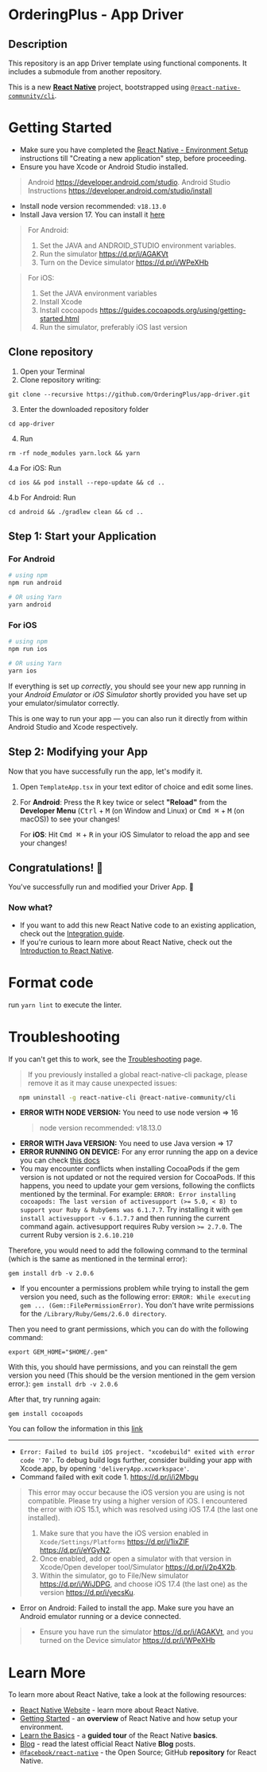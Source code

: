 # OrderingPlus - App Driver

## Description

This repository is an app Driver template using functional components. It includes a submodule from another repository.

This is a new [**React Native**](https://reactnative.dev) project, bootstrapped using [`@react-native-community/cli`](https://github.com/react-native-community/cli).

# Getting Started

- Make sure you have completed the [React Native - Environment Setup](https://reactnative.dev/docs/environment-setup) instructions till "Creating a new application" step, before proceeding.
- Ensure you have Xcode or Android Studio installed.
> Android https://developer.android.com/studio. Android Studio Instructions https://developer.android.com/studio/install
- Install node version recommended: `v18.13.0`
- Install Java version 17. You can install it [here](https://www.oracle.com/java/technologies/downloads)
> For Android:
> 1. Set the JAVA and ANDROID_STUDIO environment variables.
> 2. Run the simulator https://d.pr/i/AGAKVt
> 3. Turn on the Device simulator https://d.pr/i/WPeXHb

> For iOS:
> 1. Set the JAVA environment variables
> 2. Install Xcode
> 3. Install cocoapods https://guides.cocoapods.org/using/getting-started.html
> 4. Run the simulator, preferably iOS last version

## Clone repository

1. Open your Terminal
2. Clone repository writing:
```
git clone --recursive https://github.com/OrderingPlus/app-driver.git
```
3. Enter the downloaded repository folder
```
cd app-driver
```
4. Run
```
rm -rf node_modules yarn.lock && yarn
```
4.a For iOS: Run
```
cd ios && pod install --repo-update && cd ..
```
4.b For Android: Run
```
cd android && ./gradlew clean && cd ..
```

## Step 1: Start your Application

### For Android

```bash
# using npm
npm run android

# OR using Yarn
yarn android
```

### For iOS

```bash
# using npm
npm run ios

# OR using Yarn
yarn ios
```

If everything is set up _correctly_, you should see your new app running in your _Android Emulator_ or _iOS Simulator_ shortly provided you have set up your emulator/simulator correctly.

This is one way to run your app — you can also run it directly from within Android Studio and Xcode respectively.

## Step 2: Modifying your App

Now that you have successfully run the app, let's modify it.

1. Open `TemplateApp.tsx` in your text editor of choice and edit some lines.
2. For **Android**: Press the <kbd>R</kbd> key twice or select **"Reload"** from the **Developer Menu** (<kbd>Ctrl</kbd> + <kbd>M</kbd> (on Window and Linux) or <kbd>Cmd ⌘</kbd> + <kbd>M</kbd> (on macOS)) to see your changes!

   For **iOS**: Hit <kbd>Cmd ⌘</kbd> + <kbd>R</kbd> in your iOS Simulator to reload the app and see your changes!

## Congratulations! :tada:

You've successfully run and modified your Driver App. :partying_face:

### Now what?

- If you want to add this new React Native code to an existing application, check out the [Integration guide](https://reactnative.dev/docs/integration-with-existing-apps).
- If you're curious to learn more about React Native, check out the [Introduction to React Native](https://reactnative.dev/docs/getting-started).

# Format code

run `yarn lint` to execute the linter.

# Troubleshooting

If you can't get this to work, see the [Troubleshooting](https://reactnative.dev/docs/troubleshooting) page.
> If you previously installed a global react-native-cli package, please remove it as it may cause unexpected issues:
```bash
   npm uninstall -g react-native-cli @react-native-community/cli
```
- **ERROR WITH NODE VERSION:** You need to use node version => 16
  > node version recommended: v18.13.0
- **ERROR WITH Java VERSION:** You need to use Java version => 17
- **ERROR RUNNING ON DEVICE:** For any error running the app on a device you can check [this docs](https://reactnative.dev/docs/running-on-device)
- You may encounter conflicts when installing CocoaPods if the gem version is not updated or not the required version for CocoaPods. If this happens, you need to update your gem versions, following the conflicts mentioned by the terminal. For example:
`ERROR: Error installing cocoapods: The last version of activesupport (>= 5.0, < 8) to support your Ruby & RubyGems was 6.1.7.7`. Try installing it with `gem install activesupport -v 6.1.7.7` and then running the current command again. activesupport requires Ruby version `>= 2.7.0`. The current Ruby version is `2.6.10.210`

Therefore, you would need to add the following command to the terminal (which is the same as mentioned in the terminal error):
```
gem install drb -v 2.0.6
```

- If you encounter a permissions problem while trying to install the gem version you need, such as the following error: `ERROR: While executing gem ... (Gem::FilePermissionError)`. You don't have write permissions for the `/Library/Ruby/Gems/2.6.0 directory`.

Then you need to grant permissions, which you can do with the following command:
```
export GEM_HOME="$HOME/.gem"
```

With this, you should have permissions, and you can reinstall the gem version you need (This should be the version mentioned in the gem version error.): `gem install drb -v 2.0.6`

After that, try running again:
```
gem install cocoapods
```

You can follow the information in this [link](https://guides.cocoapods.org/using/getting-started.html)

---
- `Error: Failed to build iOS project. "xcodebuild" exited with error code '70'`. To debug build logs further, consider building your app with Xcode.app, by opening `'deliveryApp.xcworkspace'`.
- Command failed with exit code 1. https://d.pr/i/i2Mbgu
> This error may occur because the iOS version you are using is not compatible. Please try using a higher version of iOS. I encountered the error with iOS 15.1, which was resolved using iOS 17.4 (the last one installed).
> 1. Make sure that you have the iOS version enabled in `Xcode/Settings/Platforms` https://d.pr/i/1ixZIF https://d.pr/i/eYGyN2.
> 2. Once enabled, add or open a simulator with that version in Xcode/Open developer tool/Simulator https://d.pr/i/2p4X2b.
> 3. Within the simulator, go to File/New simulator https://d.pr/i/WiJDPG, and choose iOS 17.4 (the last one) as the version https://d.pr/i/yecsKu.

- Error on Android: Failed to install the app. Make sure you have an Android emulator running or a device connected.
> - Ensure you have run the simulator https://d.pr/i/AGAKVt, and you turned on the Device simulator https://d.pr/i/WPeXHb



# Learn More

To learn more about React Native, take a look at the following resources:

- [React Native Website](https://reactnative.dev) - learn more about React Native.
- [Getting Started](https://reactnative.dev/docs/environment-setup) - an **overview** of React Native and how setup your environment.
- [Learn the Basics](https://reactnative.dev/docs/getting-started) - a **guided tour** of the React Native **basics**.
- [Blog](https://reactnative.dev/blog) - read the latest official React Native **Blog** posts.
- [`@facebook/react-native`](https://github.com/facebook/react-native) - the Open Source; GitHub **repository** for React Native.
